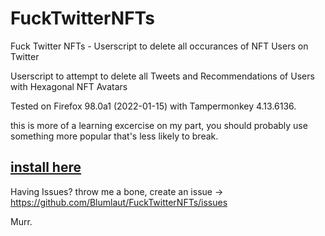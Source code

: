 # FuckTwitterNFTs
Fuck Twitter NFTs - Userscript to delete all occurances of NFT Users on Twitter 

Userscript to attempt to delete all Tweets and Recommendations of Users with Hexagonal NFT Avatars

Tested on Firefox 98.0a1 (2022-01-15) with Tampermonkey 4.13.6136.


this is more of a learning excercise on my part, you should probably use something more popular that's less likely to break.

## [install here](https://github.com/Blumlaut/FuckTwitterHome/raw/main/FTNFTs.user.js)



Having Issues? throw me a bone, create an issue -> https://github.com/Blumlaut/FuckTwitterNFTs/issues


Murr.
